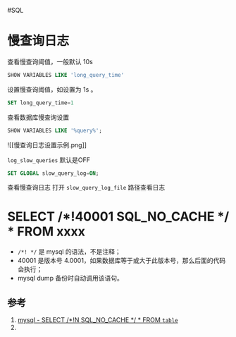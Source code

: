 #SQL
# 慢查询日志
查看慢查询阈值，一般默认 10s
```sql
SHOW VARIABLES LIKE 'long_query_time'
```

设置慢查询阈值，如设置为 1s 。

```sql
SET long_query_time=1
```

查看数据库慢查询设置
```sql
SHOW VARIABLES LIKE '%query%';
```
![[慢查询日志设置示例.png]]


`log_slow_queries` 默认是OFF

```sql
SET GLOBAL slow_query_log=ON;
```

查看慢查询日志
打开 `slow_query_log_file` 路径查看日志


# SELECT /*!40001 SQL_NO_CACHE */ * FROM xxxx
- `/*! */` 是 mysql 的语法，不是注释；
- 40001 是版本号 4.0001，如果数据库等于或大于此版本号，那么后面的代码会执行；
- mysql dump 备份时自动调用该语句。


## 参考
1. [mysql - SELECT /*!N SQL_NO_CACHE */ * FROM `table` ](https://stackoverflow.com/questions/53513143/select-n-sql-no-cache-from-table-what-is-this)
2. 